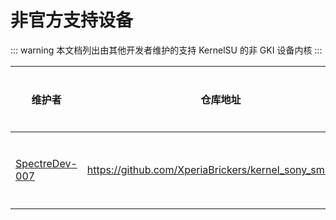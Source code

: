 # 非官方支持设备

::: warning
本文档列出由其他开发者维护的支持 KernelSU 的非 GKI 设备内核
:::

| 维护者 | 仓库地址 | 支持设备 |
| --- | --- | --- |
| [SpectreDev-007](https://github.com/SpectreDev-007) | https://github.com/XperiaBrickers/kernel_sony_sm8250) | 索尼 骁龙865 |
